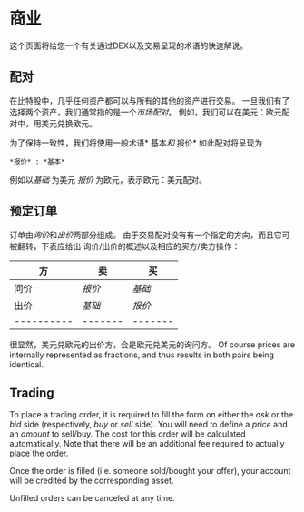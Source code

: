 # 商业

这个页面将给您一个有关通过DEX以及交易呈现的术语的快速解说。

## 配对

在比特股中，几乎任何资产都可以与所有的其他的资产进行交易。 一旦我们有了选择两个资产，我们通常指的是一个*市场配对*。 例如，我们可以在美元：欧元配对中，用美元兑换欧元。

为了保持一致性，我们将使用一般术语* 基本*和* 报价* 如此配对将呈现为

    *报价* : *基本*
    

例如以*基础* 为美元 *报价* 为欧元，表示欧元：美元配对。

## 预定订单

订单由*询价*和*出价*两部分组成。 由于交易配对没有有一个指定的方向，而且它可被翻转，下表应给出 询价/出价的概述以及相应的买方/卖方操作：

| 方             | 卖         | 买         |
| ------------- | --------- | --------- |
| 问价            | *报价*      | *基础*      |
| 出价            | *基础*      | *报价*      |
| \---\---\---- | \---\---- | \---\---- |

很显然，美元兑欧元的出价方，会是欧元兑美元的询问方。 Of course prices are internally represented as fractions, and thus results in both pairs being identical.

## Trading

To place a trading order, it is required to fill the form on either the *ask* or the *bid* side (respectively, *buy* or *sell* side). You will need to define a *price* and an *amount* to sell/buy. The cost for this order will be calculated automatically. Note that there will be an additional fee required to actually place the order.

Once the order is filled (i.e. someone sold/bought your offer), your account will be credited by the corresponding asset.

Unfilled orders can be canceled at any time.